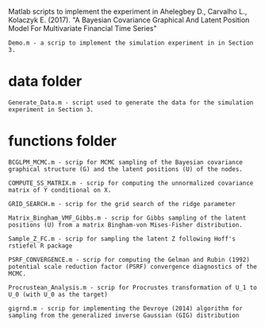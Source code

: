 Matlab scripts to implement the experiment in Ahelegbey D., Carvalho L., Kolaczyk E. (2017). "A Bayesian Covariance Graphical And Latent Position Model For Multivariate Financial Time Series"

	Demo.m - a scrip to implement the simulation experiment in in Section 3.

data folder
===========
  	Generate_Data.m - script used to generate the data for the simulation experiment in Section 3. 


functions folder
=================

  	BCGLPM_MCMC.m - scrip for MCMC sampling of the Bayesian covariance graphical structure (G) and the latent positions (U) of the nodes.

  	COMPUTE_SS_MATRIX.m - scrip for computing the unnormalized covariance matrix of Y conditional on X.

  	GRID_SEARCH.m - scrip for the grid search of the ridge parameter

  	Matrix_Bingham_VMF_Gibbs.m - scrip for Gibbs sampling of the latent positions (U) from a matrix Bingham-von Mises-Fisher distribution.

  	Sample_Z_FC.m - scrip for sampling the latent Z following Hoff's rstiefel R package

  	PSRF_CONVERGENCE.m - scrip for computing the Gelman and Rubin (1992) potential scale reduction factor (PSRF) convergence diagnostics of the MCMC.

  	Procrustean_Analysis.m - scrip for Procrustes transformation of U_1 to U_0 (with U_0 as the target)

  	gigrnd.m - scrip for implementing the Devroye (2014) algorithm for sampling from the generalized inverse Gaussian (GIG) distribution
